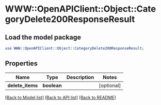 # WWW::OpenAPIClient::Object::CategoryDelete200ResponseResult

## Load the model package
```perl
use WWW::OpenAPIClient::Object::CategoryDelete200ResponseResult;
```

## Properties
Name | Type | Description | Notes
------------ | ------------- | ------------- | -------------
**delete_items** | **boolean** |  | [optional] 

[[Back to Model list]](../README.md#documentation-for-models) [[Back to API list]](../README.md#documentation-for-api-endpoints) [[Back to README]](../README.md)


